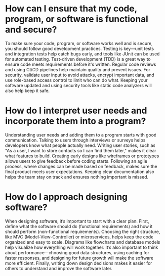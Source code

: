 # How can I ensure that my code, program, or software is functional and secure?
To make sure your code, program, or software works well and is secure, you should follow good development practices. Testing is key—unit tests and integration tests help catch bugs early, and tools like JUnit can be used for automated testing. Test-driven development (TDD) is a great way to ensure code meets requirements before it's written. Regular code reviews and using CI/CD pipelines help maintain quality and prevent issues. For security, validate user input to avoid attacks, encrypt important data, and use role-based access control to limit who can do what. Keeping your software updated and using security tools like static code analyzers will also help keep it safe.
# How do I interpret user needs and incorporate them into a program?
Understanding user needs and adding them to a program starts with good communication. Talking to users through interviews or surveys helps developers know what people actually need. Writing user stories, such as "As a user, I want to store contacts so I can find them later," makes it clear what features to build. Creating early designs like wireframes or prototypes allows users to give feedback before coding starts. Following an agile process, where changes can be made based on feedback, makes sure the final product meets user expectations. Keeping clear documentation also helps the team stay on track and ensures nothing important is missed.
# How do I approach designing software?
When designing software, it’s important to start with a clear plan. First, define what the software should do (functional requirements) and how it should perform (non-functional requirements). Choosing the right structure, like MVC (Model-View-Controller) or microservices, helps keep the code organized and easy to scale. Diagrams like flowcharts and database models help visualize how everything will work together. It’s also important to think about performance—choosing good data structures, using caching for faster responses, and designing for future growth will make the software more efficient. Finally, writing down design decisions makes it easier for others to understand and improve the software later.
